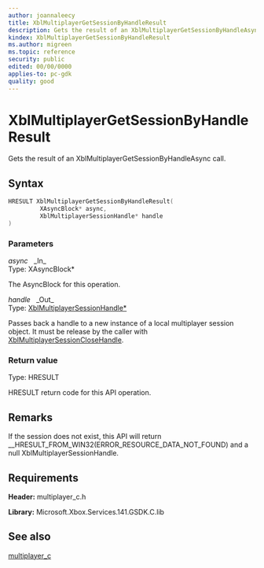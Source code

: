 ```yaml
---
author: joannaleecy
title: XblMultiplayerGetSessionByHandleResult
description: Gets the result of an XblMultiplayerGetSessionByHandleAsync call.
kindex: XblMultiplayerGetSessionByHandleResult
ms.author: migreen
ms.topic: reference
security: public
edited: 00/00/0000
applies-to: pc-gdk
quality: good
---
```


# XblMultiplayerGetSessionByHandleResult  

Gets the result of an XblMultiplayerGetSessionByHandleAsync call.  

## Syntax  
  
```cpp
HRESULT XblMultiplayerGetSessionByHandleResult(  
         XAsyncBlock* async,  
         XblMultiplayerSessionHandle* handle  
)  
```  
  
### Parameters  
  
*async* &nbsp;&nbsp;\_In\_  
Type: XAsyncBlock*  
  
The AsyncBlock for this operation.  
  
*handle* &nbsp;&nbsp;\_Out\_  
Type: [XblMultiplayerSessionHandle*](../handles/xblmultiplayersessionhandle.md)  
  
Passes back a handle to a new instance of a local multiplayer session object. It must be release by the caller with [XblMultiplayerSessionCloseHandle](xblmultiplayersessionclosehandle.md).  
  
  
### Return value  
Type: HRESULT
  
HRESULT return code for this API operation.
  
## Remarks  
  
If the session does not exist, this API will return __HRESULT_FROM_WIN32(ERROR_RESOURCE_DATA_NOT_FOUND) and a null XblMultiplayerSessionHandle.
  
## Requirements  
  
**Header:** multiplayer_c.h
  
**Library:** Microsoft.Xbox.Services.141.GSDK.C.lib
  
## See also  
[multiplayer_c](../multiplayer_c_members.md)  
  
  